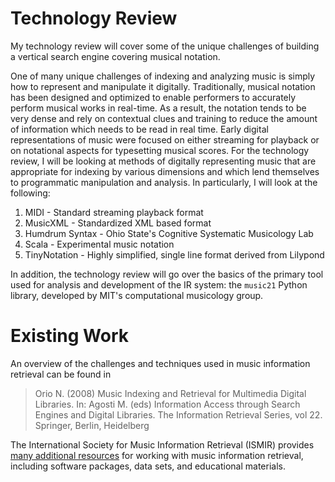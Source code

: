 Technology Review
==================

My technology review will cover some of the unique challenges of building a vertical search engine covering musical notation.

One of many unique challenges of indexing and analyzing music is simply how to represent and manipulate it digitally. Traditionally, musical notation has been designed and optimized to enable performers to accurately perform musical works in real-time. As a result, the notation tends to be very dense and rely on contextual clues and training to reduce the amount of information which needs to be read in real time. Early digital representations of music were focused on either streaming for playback or on notational aspects for typesetting musical scores. For the technology review, I will be looking at methods of digitally representing music that are appropriate for indexing by various dimensions and which lend themselves to programmatic manipulation and analysis. In particularly, I will look at the following:

1. MIDI - Standard streaming playback format
2. MusicXML - Standardized XML based format
3. Humdrum Syntax - Ohio State's Cognitive Systematic Musicology Lab
4. Scala - Experimental music notation
5. TinyNotation - Highly simplified, single line format derived from Lilypond

In addition, the technology review will go over the basics of the primary tool used for analysis and development of the IR system: the `music21` Python library, developed by MIT's computational musicology group. 

Existing Work
=============

An overview of the challenges and techniques used in music information retrieval can be found in

> Orio N. (2008) Music Indexing and Retrieval for Multimedia Digital Libraries. In: Agosti M. (eds) Information Access through Search Engines and Digital Libraries. The Information Retrieval Series, vol 22. Springer, Berlin, Heidelberg

The International Society for Music Information Retrieval (ISMIR) provides [many additional resources](http://www.ismir.net/resources.php) for working with music information retrieval, including software packages, data sets, and educational materials.